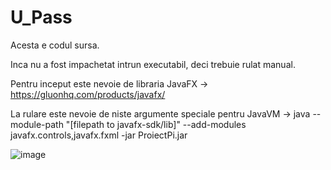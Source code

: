 # U_Pass
Acesta e codul sursa.

Inca nu a fost impachetat intrun executabil, deci trebuie rulat manual.

Pentru inceput este nevoie de libraria JavaFX -> https://gluonhq.com/products/javafx/

La rulare este nevoie de niste argumente speciale pentru JavaVM -> 
java --module-path "[filepath to javafx-sdk/lib]" --add-modules javafx.controls,javafx.fxml -jar ProiectPi.jar

![image](https://user-images.githubusercontent.com/92794489/207394305-8b6929b1-81ae-4ec1-bf24-1b1daca01e6a.png)
